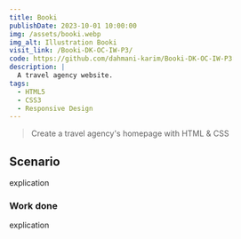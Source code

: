 ```yaml
---
title: Booki
publishDate: 2023-10-01 10:00:00
img: /assets/booki.webp
img_alt: Illustration Booki
visit_link: /Booki-DK-OC-IW-P3/
code: https://github.com/dahmani-karim/Booki-DK-OC-IW-P3
description: |
  A travel agency website.
tags:
  - HTML5
  - CSS3
  - Responsive Design
---
```


> Create a travel agency's homepage with HTML & CSS

## Scenario

explication 


### Work done

explication